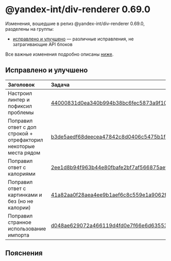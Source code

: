 # @yandex-int/div-renderer 0.69.0

<!-- ЧЕЛОВЕЧЕСКОЕ ВСТУПЛЕНИЕ -->

Изменения, вошедшие в релиз @yandex-int/div-renderer 0.69.0, разделены на группы:

* [исправлено и улучшено](#Исправлено-и-улучшено) — различные исправления, не затрагивающие API блоков

Все важные изменения подробно описаны [ниже](#Пояснения).

## Исправлено и улучшено

| Заголовок                                                         | Задача                                     | PR  |
| :---------------------------------------------------------------- | :----------------------------------------- | :-- |
| Настроил линтер и пофиксил проблемы                               | [44000831d0ea340b994b38bc6fec5873a9f106f4] | N/A |
| Поправил ответ с доп строкой + отрефакторил некоторые места рядом | [b3de5aedf68deecea47842c8d0406c5475b1fa9c] | N/A |
| Поправил ответ с калориями                                        | [2ee1d8b94f963b44e80fbafe2bf7af566875aef9] | N/A |
| Поправил ответ с картинками и без (но не калории)                 | [41a82aa0f28aea4ee9b1aef6c8c559e1a9062f8c] | N/A |
| Поправил странное использование импорта                           | [d048ae629072a466119d4fd0e7f66e6d63553795] | N/A |

## Пояснения

[44000831d0ea340b994b38bc6fec5873a9f106f4]: https://a.yandex-team.ru/arc_vcs/commit/44000831d0ea340b994b38bc6fec5873a9f106f4
[b3de5aedf68deecea47842c8d0406c5475b1fa9c]: https://a.yandex-team.ru/arc_vcs/commit/b3de5aedf68deecea47842c8d0406c5475b1fa9c
[2ee1d8b94f963b44e80fbafe2bf7af566875aef9]: https://a.yandex-team.ru/arc_vcs/commit/2ee1d8b94f963b44e80fbafe2bf7af566875aef9
[41a82aa0f28aea4ee9b1aef6c8c559e1a9062f8c]: https://a.yandex-team.ru/arc_vcs/commit/41a82aa0f28aea4ee9b1aef6c8c559e1a9062f8c
[d048ae629072a466119d4fd0e7f66e6d63553795]: https://a.yandex-team.ru/arc_vcs/commit/d048ae629072a466119d4fd0e7f66e6d63553795

